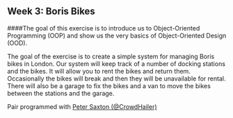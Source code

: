 Week 3: Boris Bikes
-------------------
####The goal of this exercise is to introduce us to Object-Oriented Programming (OOP) and show us the very basics of Object-Oriented Design (OOD).

The goal of the exercise is to create a simple system for managing Boris bikes in London. Our system will keep track of a number of docking stations and the bikes. It will allow you to rent the bikes and return them. Occasionally the bikes will break and then they will be unavailable for rental. There will also be a garage to fix the bikes and a van to move the bikes between the stations and the garage.

Pair programmed with [Peter Saxton (@CrowdHailer)](http://github.com/crowdhailer/)
